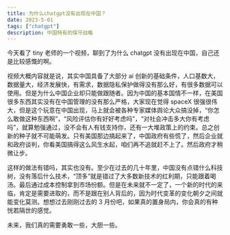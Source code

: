 ```yaml
---
title: 为什么chatgpt没有出现在中国？
date: 2023-5-01
tags: ["chatgpt"]
description: 中国特有的保守战略
---
```


今天看了 tiny 老师的一个视频，聊到了为什么 chatgpt 没有出现在中国，自己还是比较感慨的啊。

视频大概内容就是说，其实中国具备了大部分 ai 创新的基础条件，人口基数大，数据量大，经济发展快，有需求，数据隐私保护做得没有那么好，有很多数据可以使用。但是为什么中国企业却只能做跟随者。因为中国的基本国情不一样，在美国很多东西其实没有在中国管理的没有那么严格，大家现在觉得 spaceX 很强很伟大，但是这个玩意在中国出现，马上就会被各种专家媒体舆论大众搞没掉，“你怎么敢做这种东西啊”，“风险评估你有好好考虑吗”，“对社会冲击多大你有考虑吗”，就算勉强通过，没不会有人有钱支持你，还有一大堆政策上的约束。总之创新的种子就不可能萌发。只有美国那边搞起来了，中国政府有些慌了，然后企业就和政府谈判，你看美国搞得这么风生水起，咱们再不追就赶不上了。然后政府才稍微让步。

这样的做法有错吗，其实也没有。至少在过去的几十年里，中国没有点错什么科技树，没有落后什么技术，“顶多”就是错过了大多数新技术的红利期，只能跟着喝汤。最后通过成本控制拿到市场份额。但是在未来就不一定了，一个新的时代的来临，肯定是需要进取的，而不是跟在别人背后的，因为时代变革的变化朝夕之间就能变化莫测。想想过去刚刚过去的 3 月份吧，如果真的置身局内，你会真的有种恍若隔世的感觉。

未来，我们真的需要勇敢一些，大胆一些。
